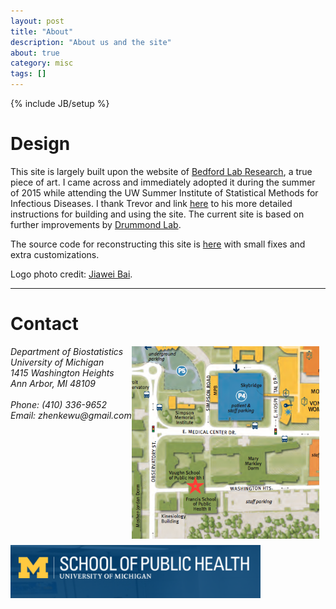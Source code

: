 ```yaml
---
layout: post
title: "About"
description: "About us and the site"
about: true
category: misc
tags: []
---
```

{% include JB/setup %}

<div class="bigspacer"></div>
<div class="bigspacer"></div>

<a name="about"></a>

# Design


This site is largely built upon the website of [Bedford Lab Research](http://bedford.io/), a true piece of art. I came across and immediately adopted it during the summer of 2015 while attending the UW Summer Institute of Statistical Methods for Infectious Diseases. I thank Trevor and link [here](http://bedford.io/misc/about/) to his more detailed instructions for building and using the site. The current site is based on further improvements by [Drummond Lab](http://drummondlab.org/). 

The source code for reconstructing this site is [here](https://github.com/zhenkewu/zhenkewu.github.io) with small
fixes and extra customizations.

Logo photo credit: [Jiawei Bai](http://www.biostat.jhsph.edu/~jbai/index.html).

<div class="bigspacer"></div>
<hr/>
<div class="bigspacer"></div>


<a name="contact"></a>

# Contact

<!-- [<img style="float:right;margin:0 10px 10px 0" src="/assets/images/jhsph-map.png">](https://goo.gl/7O9bZp =300x) -->

[<img src="/assets/images/umich-sph-map.png" alt="jhsph-map" style="width: 300px; float:right; margin:0 10px 10px 0"/>](http://goo.gl/HXM9Pi)

<address>
  Department of Biostatistics<br>
  University of Michigan<br>
  1415 Washington Heights<br>  
  Ann Arbor, MI 48109<br>
  <br>
  Phone: (410) 336-9652<br>
  Email: zhenkewu<span style="display:none">obfuscate</span>@gmail.com<br>
</address>

[<img src="/assets/images/umich-sph-logo.png" alt="jhsph-map" style="width: 400px; float:left; margin:0 10px 10px 0"/>](http://www.sph.umich.edu)

<div class="bigspacer"></div>
<div class="bigspacer"></div>
<div class="bigspacer"></div>




